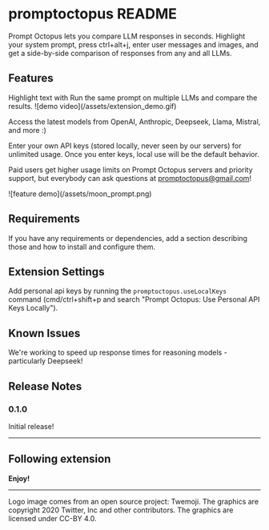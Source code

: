 # promptoctopus README

Prompt Octopus lets you compare LLM responses in seconds. Highlight your system prompt, press ctrl+alt+j, enter user messages and images, and get a side-by-side comparison of responses from any and all LLMs.

## Features

Highlight text with Run the same prompt on multiple LLMs and compare the results.
\!\[demo video\]\(/assets/extension_demo.gif\)

Access the latest models from OpenAI, Anthropic, Deepseek, Llama, Mistral, and more :)

Enter your own API keys (stored locally, never seen by our servers) for unlimited usage. Once you enter keys, local use will be the default behavior.

Paid users get higher usage limits on Prompt Octopus servers and priority support, but everybody can ask questions at promptoctopus@gmail.com!

\!\[feature demo\]\(/assets/moon_prompt.png\)

## Requirements

If you have any requirements or dependencies, add a section describing those and how to install and configure them.

## Extension Settings

Add personal api keys by running the `promptoctopus.useLocalKeys` command (cmd/ctrl+shift+p and search "Prompt Octopus: Use Personal API Keys Locally").

## Known Issues

We're working to speed up response times for reasoning models - particularly Deepseek!

## Release Notes

### 0.1.0

Initial release!

---

## Following extension 

**Enjoy!**

---
Logo image comes from an open source project: Twemoji. The graphics are copyright 2020 Twitter, Inc and other contributors. The graphics are licensed under CC-BY 4.0.